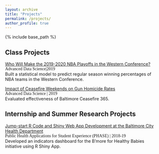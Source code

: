 ```yaml
---
layout: archive
title: "Projects"
permalink: /projects/
author_profile: true
---
```


{% include base_path %}

## Class Projects

[Who Will Make the 2019-2020 NBA Playoffs in the Western Conference?](https://advds71x.github.io/NBAproj/)  
<span style="font-family:verdana">Advanced Data Science|2019</span>     
Built a statistical model to predict regular season winning percentages of NBA teams in the Western Conference. 

[Impact of Ceasefire Weekends on Gun Homicide Rates](https://htmlpreview.github.io/?https://github.com/yifanzhang17/yifanzhang17.github.io/blob/master/files/712-hw1-assignment.html)  
<span style="font-family:verdana">Advanced Data Science | 2019 </span>      
Evaluated effectiveness of Baltimore Ceasefire 365.

## Internship and Summer Research Projects
[Jump-start R Code and Shiny Web App Development at the Baltimore City Health Department](https://www.jhsph.edu/offices-and-services/practice-and-training/school-wide-opportunities/practice-for-students/phase/_documents/PHASE-Presentations/2018-2019/Presentation_Zhang.pdf)  
<span style="font-family:verdana">Public Health Applications for Student Experience (PHASE) | 2018-19 </span>   
Developed an indicators dashboard for the B’more for Healthy Babies initiative using R Shiny App.
